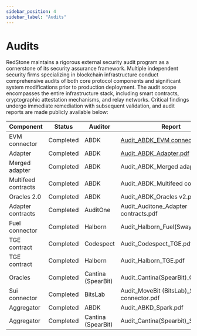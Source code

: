 ```yaml
---
sidebar_position: 4
sidebar_label: "Audits"
---
```


# Audits

RedStone maintains a rigorous external security audit program as a cornerstone of its security assurance framework. Multiple independent security firms specializing in blockchain infrastructure conduct comprehensive audits of both core protocol components and significant system modifications prior to production deployment. The audit scope encompasses the entire infrastructure stack, including smart contracts, cryptographic attestation mechanisms, and relay networks. Critical findings undergo immediate remediation with subsequent validation, and audit reports are made publicly available below:

| Component           | Status    | Auditor            | Report                                                                                                             |
| ------------------- | --------- | ------------------ | ------------------------------------------------------------------------------------------------------------------ |
| EVM connector       | Completed | ABDK               | [Audit_ABDK_EVM connector.pdf](https://drive.google.com/file/d/14g9fGHmPlxnDhvSazSYwWSV7xO5dospA/view?usp=sharing) |
| Adapter             | Completed | ABDK               | [Audit_ABDK_Adapter.pdf](https://drive.google.com/file/d/16nn8CsDJwTgahWeKmWpvaqafoLuFmm5x/view?usp=sharing)       |
| Merged adapter      | Completed | ABDK               | Audit_ABDK_Merged adapter.pdf                                                                                      |
| Multifeed contracts | Completed | ABDK               | Audit_ABDK_Multifeed contracts.pdf                                                                                 |
| Oracles 2.0         | Completed | ABDK               | Audit_ABDK_Oracles v2.pdf                                                                                          |
| Adapter contracts   | Completed | AuditOne           | Audit_Auditone_Adapter contracts.pdf                                                                               |
| Fuel connector      | Completed | Halborn            | Audit_Halborn_Fuel(Sway)\_Sep.pdf                                                                                  |
| TGE contract        | Completed | Codespect          | Audit_Codespect_TGE.pdf                                                                                            |
| TGE contract        | Completed | Halborn            | Audit_Halborn_TGE.pdf                                                                                              |
| Oracles             | Completed | Cantina (SpearBit) | Audit_Cantina(SpearBit)\_Oracles.pdf                                                                               |
| Sui connector       | Completed | BitsLab            | Audit_MoveBit (BitsLab)\_Sui connector.pdf                                                                         |
| Aggregator          | Completed | ABDK               | Audit_ABKD_Spark.pdf                                                                                               |
| Aggregator          | Completed | Cantina (SpearBit) | Audit_Cantina(Spearbit)\_Spark.pdf                                                                                 |

